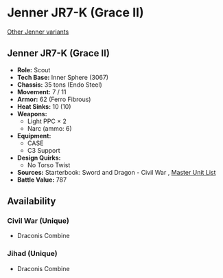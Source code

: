 # Jenner JR7-K (Grace II) 

[Other Jenner variants](../jenner.md) 

## Jenner JR7-K (Grace II) 

- **Role:** Scout 
- **Tech Base:** Inner Sphere (3067) 
- **Chassis:** 35 tons (Endo Steel) 
- **Movement:** 7 / 11 
- **Armor:** 62 (Ferro Fibrous) 
- **Heat Sinks:** 10 (10) 
- **Weapons:** 
  - Light PPC × 2 
  - Narc (ammo: 6) 
- **Equipment:** 
  - CASE 
  - C3 Support 
- **Design Quirks:** 
  - No Torso Twist 
- **Sources:** Starterbook: Sword and Dragon - Civil War , [Master Unit List](http://masterunitlist.info/Unit/Details/1695/jenner-jr7-k-grace-ii) 
- **Battle Value:** 787 

## Availability 

### Civil War (Unique) 

- Draconis Combine 

### Jihad (Unique) 

- Draconis Combine 

